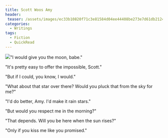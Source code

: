 ```yaml
---
title: Scott Woos Amy
header:
 teaser: /assets/images/ec33b10820f71c3e81584d04ee44408be273e7d61db212449cf2_640_moon.jpg
categories:
  - Writings
tags:
  - Fiction
  - QuickRead
---
```

<img src="https://douglangille.github.io/assets/images/ec33b10820f71c3e81584d04ee44408be273e7d61db212449cf2_640_moon.jpg">"I would give you the moon, babe."

"It's pretty easy to offer the impossible, Scott."

"But if I could, you know, I would."

"What about that star over there? Would you pluck that from the sky for me?"

"I'd do better, Amy. I'd make it rain stars."

"But would you respect me in the morning?"

"That depends. Will you be here when the sun rises?"

"Only if you kiss me like you promised."